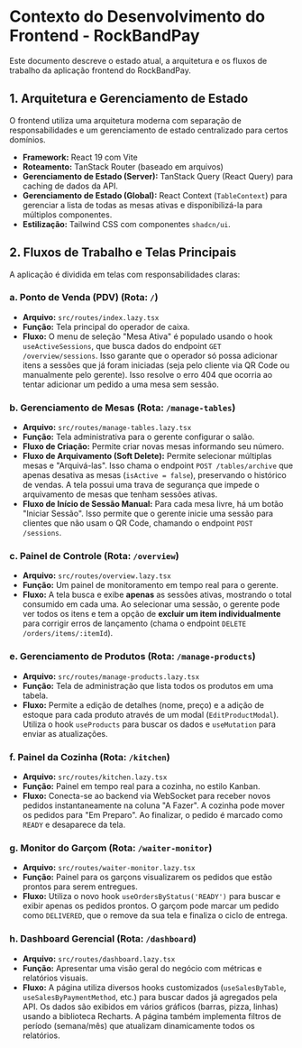 # Contexto do Desenvolvimento do Frontend - RockBandPay

Este documento descreve o estado atual, a arquitetura e os fluxos de trabalho da aplicação frontend do RockBandPay.

## 1. Arquitetura e Gerenciamento de Estado

O frontend utiliza uma arquitetura moderna com separação de responsabilidades e um gerenciamento de estado centralizado para certos domínios.

- **Framework:** React 19 com Vite
- **Roteamento:** TanStack Router (baseado em arquivos)
- **Gerenciamento de Estado (Server):** TanStack Query (React Query) para caching de dados da API.
- **Gerenciamento de Estado (Global):** React Context (`TableContext`) para gerenciar a lista de todas as mesas ativas e disponibilizá-la para múltiplos componentes.
- **Estilização:** Tailwind CSS com componentes `shadcn/ui`.

## 2. Fluxos de Trabalho e Telas Principais

A aplicação é dividida em telas com responsabilidades claras:

### a. Ponto de Venda (PDV) (Rota: `/`)
- **Arquivo:** `src/routes/index.lazy.tsx`
- **Função:** Tela principal do operador de caixa.
- **Fluxo:** O menu de seleção "Mesa Ativa" é populado usando o hook `useActiveSessions`, que busca dados do endpoint `GET /overview/sessions`. Isso garante que o operador só possa adicionar itens a sessões que já foram iniciadas (seja pelo cliente via QR Code ou manualmente pelo gerente). Isso resolve o erro 404 que ocorria ao tentar adicionar um pedido a uma mesa sem sessão.

### b. Gerenciamento de Mesas (Rota: `/manage-tables`)
- **Arquivo:** `src/routes/manage-tables.lazy.tsx`
- **Função:** Tela administrativa para o gerente configurar o salão.
- **Fluxo de Criação:** Permite criar novas mesas informando seu número.
- **Fluxo de Arquivamento (Soft Delete):** Permite selecionar múltiplas mesas e "Arquivá-las". Isso chama o endpoint `POST /tables/archive` que apenas desativa as mesas (`isActive = false`), preservando o histórico de vendas. A tela possui uma trava de segurança que impede o arquivamento de mesas que tenham sessões ativas.
- **Fluxo de Início de Sessão Manual:** Para cada mesa livre, há um botão "Iniciar Sessão". Isso permite que o gerente inicie uma sessão para clientes que não usam o QR Code, chamando o endpoint `POST /sessions`.

### c. Painel de Controle (Rota: `/overview`)
- **Arquivo:** `src/routes/overview.lazy.tsx`
- **Função:** Um painel de monitoramento em tempo real para o gerente.
- **Fluxo:** A tela busca e exibe **apenas** as sessões ativas, mostrando o total consumido em cada uma. Ao selecionar uma sessão, o gerente pode ver todos os itens e tem a opção de **excluir um item individualmente** para corrigir erros de lançamento (chama o endpoint `DELETE /orders/items/:itemId`).

### e. Gerenciamento de Produtos (Rota: `/manage-products`)
- **Arquivo:** `src/routes/manage-products.lazy.tsx`
- **Função:** Tela de administração que lista todos os produtos em uma tabela.
- **Fluxo:** Permite a edição de detalhes (nome, preço) e a adição de estoque para cada produto através de um modal (`EditProductModal`). Utiliza o hook `useProducts` para buscar os dados e `useMutation` para enviar as atualizações.

### f. Painel da Cozinha (Rota: `/kitchen`)
- **Arquivo:** `src/routes/kitchen.lazy.tsx`
- **Função:** Painel em tempo real para a cozinha, no estilo Kanban.
- **Fluxo:** Conecta-se ao backend via WebSocket para receber novos pedidos instantaneamente na coluna "A Fazer". A cozinha pode mover os pedidos para "Em Preparo". Ao finalizar, o pedido é marcado como `READY` e desaparece da tela.

### g. Monitor do Garçom (Rota: `/waiter-monitor`)
- **Arquivo:** `src/routes/waiter-monitor.lazy.tsx`
- **Função:** Painel para os garçons visualizarem os pedidos que estão prontos para serem entregues.
- **Fluxo:** Utiliza o novo hook `useOrdersByStatus('READY')` para buscar e exibir apenas os pedidos prontos. O garçom pode marcar um pedido como `DELIVERED`, que o remove da sua tela e finaliza o ciclo de entrega.

### h. Dashboard Gerencial (Rota: `/dashboard`)
- **Arquivo:** `src/routes/dashboard.lazy.tsx`
- **Função:** Apresentar uma visão geral do negócio com métricas e relatórios visuais.
- **Fluxo:** A página utiliza diversos hooks customizados (`useSalesByTable`, `useSalesByPaymentMethod`, etc.) para buscar dados já agregados pela API. Os dados são exibidos em vários gráficos (barras, pizza, linhas) usando a biblioteca Recharts. A página também implementa filtros de período (semana/mês) que atualizam dinamicamente todos os relatórios.